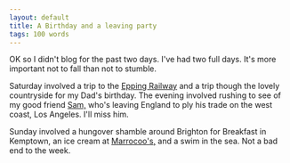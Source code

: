 ```yaml
---
layout: default
title: A Birthday and a leaving party
tags: 100 words
---
```


OK so I didn't blog for the past two days. I've had two full days. It's more important not to fall than not to stumble. 

Saturday involved a trip to the [Epping Railway](http://eorailway.co.uk/) and a trip though the lovely countryside for my Dad's birthday. The evening involved rushing to see of my good friend [Sam,](http://samdransfield.tumblr.com/) who's leaving England to ply his trade on the west coast, Los Angeles. I'll miss him.

Sunday involved a hungover shamble around Brighton for Breakfast in Kemptown, an ice cream at [Marrocoo's,](https://foursquare.com/v/marroccos/4ba4f456f964a52009c838e3) and a swim in the sea. Not a bad end to the week.

